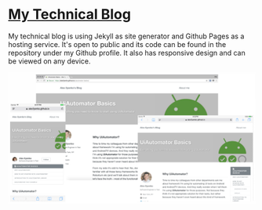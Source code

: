 # [My Technical Blog](https://alexilyenko.github.io/)
My technical blog is using Jekyll as site generator and Github Pages as a hosting service. It's open to public and its code can be found in the repository under my Github profile. It also has responsive design and can be viewed on any  device.

[![Alex Ilyenko's Blog live preview][2]][1]

[1]: https://alexilyenko.github.io/
[2]: assets/images/screenshot.png (live preview)
